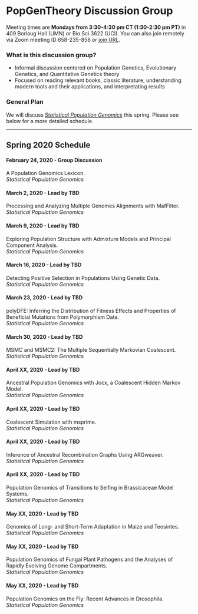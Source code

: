 # PopGenTheory Discussion Group

Meeting times are **Mondays from 3:30-4:30 pm CT (1:30-2:30 pm PT)** in 409 Borlaug Hall (UMN) or Bio Sci 3622 (UCI). You can also join remotely via Zoom meeting ID 658-235-858 or [join URL](https://umn.zoom.us/j/658235858).

### What is this discussion group?

- Informal discussion centered on Population Genetics, Evolutionary Genetics, and Quantitative Genetics theory
- Focused on reading relevant books, classic literature, understanding modern tools and their applications, and interpretating results

### General Plan

We will discuss [*Statistical Population Genomics*](https://link.springer.com/book/10.1007/978-1-0716-0199-0) this spring. Please see below for a more detailed schedule.

---

## Spring 2020 Schedule

#### February 24, 2020 - Group Discussion

A Population Genomics Lexicon.<br/>
*Statistical Population Genomics*

#### March 2, 2020 - Lead by TBD

Processing and Analyzing Multiple Genomes Alignments with MafFilter.<br/>
*Statistical Population Genomics*

#### March 9, 2020 - Lead by TBD

Exploring Population Structure with Admixture Models and Principal Component Analysis.<br/>
*Statistical Population Genomics*

#### March 16, 2020 - Lead by TBD

Detecting Positive Selection in Populations Using Genetic Data.<br/>
*Statistical Population Genomics*

#### March 23, 2020 - Lead by TBD

polyDFE: Inferring the Distribution of Fitness Effects and Properties of Beneficial Mutations from Polymorphism Data.<br/>
*Statistical Population Genomics*

#### March 30, 2020 - Lead by TBD

MSMC and MSMC2: The Multiple Sequentially Markovian Coalescent.<br/>
*Statistical Population Genomics*

#### April XX, 2020 - Lead by TBD

Ancestral Population Genomics with Jocx, a Coalescent Hidden Markov Model.<br/>
*Statistical Population Genomics*

#### April XX, 2020 - Lead by TBD

Coalescent Simulation with msprime.<br/>
*Statistical Population Genomics*

#### April XX, 2020 - Lead by TBD

Inference of Ancestral Recombination Graphs Using ARGweaver.<br/>
*Statistical Population Genomics*

#### April XX, 2020 - Lead by TBD

Population Genomics of Transitions to Selfing in Brassicaceae Model Systems.<br/>
*Statistical Population Genomics*

#### May XX, 2020 - Lead by TBD

Genomics of Long- and Short-Term Adaptation in Maize and Teosintes.<br/>
*Statistical Population Genomics*

#### May XX, 2020 - Lead by TBD

Population Genomics of Fungal Plant Pathogens and the Analyses of Rapidly Evolving Genome Compartments.<br/>
*Statistical Population Genomics*

#### May XX, 2020 - Lead by TBD

Population Genomics on the Fly: Recent Advances in Drosophila.<br/>
*Statistical Population Genomics*
